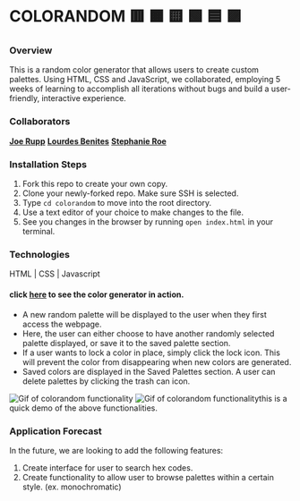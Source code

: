 # COLORANDOM 🟥 🟧 🟨 🟩 🟦 🟪

### Overview
This is a random color generator that allows users to create custom palettes. Using HTML, CSS and JavaScript, we collaborated, employing 5 weeks of learning to accomplish all iterations without bugs and build a user-friendly, interactive experience.

### Collaborators
[**Joe Rupp**](https://github.com/JoeRupp)
[**Lourdes Benites**](https://github.com/lourdesbnts)
[**Stephanie Roe**](https://github.com/stephanie-roe)

### Installation Steps
1. Fork this repo to create your own copy.
2. Clone your newly-forked repo. Make sure SSH is selected.
3. Type `cd colorandom` to move into the root directory.
4. Use a text editor of your choice to make changes to the file.
5. See you changes in the browser by running `open index.html` in your terminal.

### Technologies
HTML | CSS | Javascript

#### click [here](https://stephanie-roe.github.io/colorandom/) to see the color generator in action.
 - A new random palette will be displayed to the user when they first access the webpage.
 - Here, the user can either choose to have another randomly selected palette displayed, or save it to the saved palette section.
 - If a user wants to lock a color in place, simply click the lock icon. This will prevent the color from disappearing when new colors are generated.
- Saved colors are displayed in the Saved Palettes section. A user can delete palettes by clicking the trash can icon.

![Gif of colorandom functionality](http://www.giphy.com/gifs/Yz7ck0Y8L8pxrCErCH)
![Gif of colorandom functionality](http://www.giphy.com/gifs/AXkZUW0G3OViF9wRzh)this is a quick demo of the above functionalities. 

### Application Forecast
In the future, we are looking to add the following features:

1. Create interface for user to search hex codes.
2. Create functionality to allow user to browse palettes within a certain style. (ex. monochromatic)

